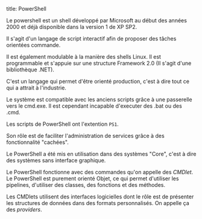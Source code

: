 title: PowerShell

Le powershell est un shell développé par Microsoft au début des années 
2000 et déjà disponible dans la version 1 de XP SP2. 

Il s'agit d'un langage de script interactif afin de proposer des tâches 
orientées commande. 

Il est également modulable à la manière des shells Linux. Il est 
programmable et s'appuie sur une structure Framework 2.0 
(Il s'agit d'une bibliothèque .NET). 

C'est un langage qui permet d'être orienté production, c'est à dire 
tout ce qui a attrait à l'industrie. 

Le système est compatible avec les anciens scripts grâce à une passerelle 
vers le cmd.exe. Il est cependant incapable d'executer des .bat ou des 
.cmd. 

Les scripts de PowerShell ont l'extention `PS1`. 

Son rôle est de faciliter l'administration de services grâce à des 
fonctionnalité "cachées". 

Le PowerShell a été mis en utilisation dans des systèmes "Core", 
c'est à dire des systèmes sans interface graphique. 

Le PowerShell fonctionne avec des commandes qu'on appelle des *CMDlet*. 
Le PowerShell est purement orienté Objet, ce qui permet d'utiliser les 
pipelines, d'utiliser des classes, des fonctions et des méthodes. 

Les CMDlets utilisent des interfaces logicielles dont le rôle est de 
présenter les structures de données dans des formats personnalisés. 
On appelle ça des *providers*. 


